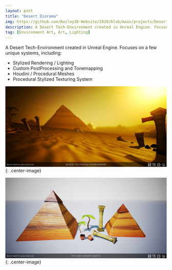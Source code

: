 ```yaml
---
layout: post
title: "Desert Diorama"
img: https://github.com/Bailey3D-Website/2020/blob/main/projects/Desert/thumb.gif?raw=true
description: A Desert Tech-Environment created in Unreal Engine. Focuses on a few unique systems such as stylized rendering, houdini proceduralism, procedural texturing.
tag: [Environment Art, Art, Lighting]
---
```

A Desert Tech-Environment created in Unreal Engine. Focuses on a few unique systems, including:

- Stylized Rendering / Lighting
- Custom PostProcessing and Tonemapping
- Houdini / Procedural Meshes
- Procedural Stylized Texturing System


![Image](https://github.com/Bailey3D-Website/2020/blob/main/projects/Desert/bailey-martin-render-desert-main-1.jpg?raw=true){: .center-image}

![Image](https://github.com/Bailey3D-Website/2020/blob/main/projects/Desert/bailey-martin-render-desert-props.jpg?raw=true){: .center-image}